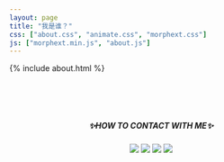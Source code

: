```yaml
---
layout: page
title: "我是谁？"
css: ["about.css", "animate.css", "morphext.css"]
js: ["morphext.min.js", "about.js"]
---
```

{% include about.html %}

<br/>

<br/>

<br/>

<h5 align="center"> ✨HOW TO CONTACT WITH ME✨</h5>

<p align="center"><a href="mailto:dt_chenyang@163.com"><img src="https://img.shields.io/badge/-dt_chenyang@163-EA4335?style=flat-square&logo=gmail&logoColor=white" /></a> <a href="https://twitter.com/Chenyan32433045/"><img src="https://img.shields.io/badge/-chenyang-1DA1F2?style=flat-square&logo=Twitter&logoColor=white&link=https://twitter.com/moshfiqrony/" /></a> <a href="https://www.zhihu.com/people/wu-chang-yu-99-22"><img src="https://img.shields.io/badge/-嘤嘤怪-0084FF?style=flat-square&logo=zhihu&logoColor=white" /></a> <a href="https://github.com/WCY-dt/"><img src="https://img.shields.io/badge/-WCYdt-181717?style=flat-square&logo=github" /></a></p>

<br/>
<br/>
